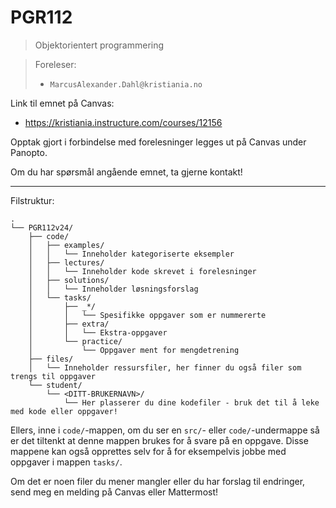 # PGR112

> Objektorientert programmering

> Foreleser:
> - `MarcusAlexander.Dahl@kristiania.no`

Link til emnet på Canvas:
- https://kristiania.instructure.com/courses/12156

Opptak gjort i forbindelse med forelesninger legges ut på Canvas under Panopto.

Om du har spørsmål angående emnet, ta gjerne kontakt!

---

Filstruktur:

```
.
└── PGR112v24/
    ├── code/
    │   ├── examples/
    │   │   └── Inneholder kategoriserte eksempler 
    │   ├── lectures/
    │   │   └── Inneholder kode skrevet i forelesninger
    │   ├── solutions/
    │   │   └── Inneholder løsningsforslag
    │   └── tasks/
    │       ├── _*/
    │       │   └── Spesifikke oppgaver som er nummererte
    │       ├── extra/
    │       │   └── Ekstra-oppgaver
    │       └── practice/
    │           └── Oppgaver ment for mengdetrening
    ├── files/
    │   └── Inneholder ressursfiler, her finner du også filer som trengs til oppgaver
    └── student/
        └── <DITT-BRUKERNAVN>/
            └── Her plasserer du dine kodefiler - bruk det til å leke med kode eller oppgaver!
```

Ellers, inne i `code/`-mappen, om du ser en `src/`- eller `code/`-undermappe så er det tiltenkt at denne mappen brukes for å svare på en oppgave. Disse mappene kan også opprettes selv for å for eksempelvis jobbe med oppgaver i mappen `tasks/`.

Om det er noen filer du mener mangler eller du har forslag til endringer, send meg en melding på Canvas eller Mattermost!





